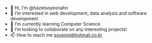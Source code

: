 - 👋 Hi, I’m @hazelsoyeonahn
- 👀 I’m interested in web development, data analysis and software development
- 🌱 I’m currently learning Computer Science
- 💞️ I’m looking to collaborate on any interesting projects!
- 📫 How to reach me soyeoni@hotmail.co.kr

<!---
hazelsoyeonahn/hazelsoyeonahn is a ✨ special ✨ repository because its `README.md` (this file) appears on your GitHub profile.
You can click the Preview link to take a look at your changes.
--->
